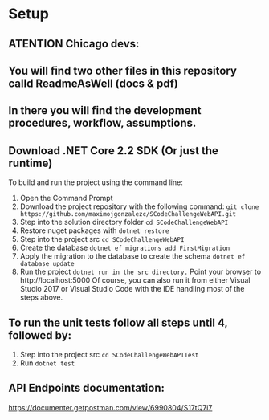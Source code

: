 # Setup 

## ATENTION Chicago devs:
## You will find two other files in this repository calld ReadmeAsWell (docs & pdf)
## In there you will find the development procedures, workflow, assumptions.

## Download .NET Core 2.2 SDK (Or just the runtime)
To build and run the project using the command line:
1.	Open the Command Prompt
2.	Download the project repository with the following command: `git clone https://github.com/maximojgonzalezc/SCodeChallengeWebAPI.git`
3.	Step into the solution directory folder `cd SCodeChallengeWebAPI`
4.	Restore nuget packages with `dotnet restore`
5.	Step into the project src `cd SCodeChallengeWebAPI`
6.	Create the database `dotnet ef migrations add FirstMigration`
7.	Apply the migration to the database to create the schema `dotnet ef database update`
8.	Run the project `dotnet run in the src directory.`
Point your browser to http://localhost:5000
Of course, you can also run it from either Visual Studio 2017 or Visual Studio Code with the IDE handling most of the steps above. 

## To run the unit tests follow all steps until 4, followed by:
1.	Step into the project src `cd SCodeChallengeWebAPITest`
2.	Run `dotnet test`

## API Endpoints documentation:
https://documenter.getpostman.com/view/6990804/S17tQ7i7
